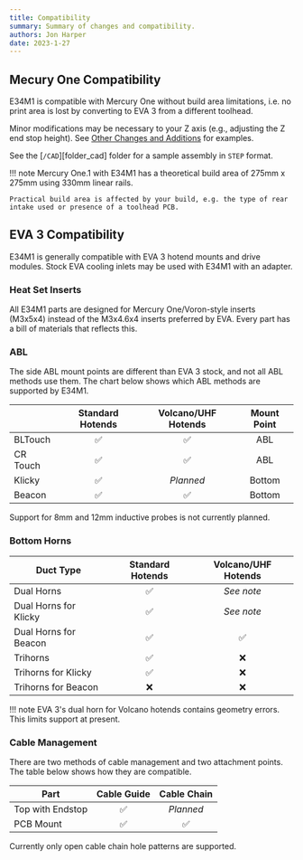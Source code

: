 ```yaml
---
title: Compatibility
summary: Summary of changes and compatibility.
authors: Jon Harper
date: 2023-1-27
---
```


## Mecury One Compatibility

E34M1 is compatible with Mercury One without build area limitations, i.e. no print area is lost by converting to EVA 3 from a different toolhead.

Minor modifications may be necessary to your Z axis (e.g., adjusting the Z end stop height). See [Other Changes and Additions](#other-changes-and-additions) for examples.

See the [`/CAD`][folder_cad] folder for a sample assembly in `STEP` format.

!!! note
    Mercury One.1 with E34M1 has a theoretical build area of 275mm x 275mm using 330mm linear rails.

    Practical build area is affected by your build, e.g. the type of rear intake used or presence of a toolhead PCB.

## EVA 3 Compatibility

E34M1 is generally compatible with EVA 3 hotend mounts and drive modules. Stock EVA cooling inlets may be used with E34M1 with an adapter.

### Heat Set Inserts

All E34M1 parts are designed for Mercury One/Voron-style inserts (M3x5x4) instead of the M3x4.6x4 inserts preferred by EVA. Every part has a bill of materials that reflects this.

### ABL

The side ABL mount points are different than EVA 3 stock, and not all ABL methods use them. The chart below shows which ABL methods are supported by E34M1.

|          | Standard Hotends   | Volcano/UHF Hotends | Mount Point |
|----------|:------------------:|:------------------:|:-----------:|
| BLTouch  | :white_check_mark: | :white_check_mark: | ABL         |
| CR Touch | :white_check_mark: | :white_check_mark: | ABL         |
| Klicky   | :white_check_mark: | *Planned*          | Bottom      |
| Beacon   | :white_check_mark: | :white_check_mark: | Bottom      |

Support for 8mm and 12mm inductive probes is not currently planned.

### Bottom Horns

| Duct Type             | Standard Hotends | Volcano/UHF Hotends  |
|-----------------------|:----------------:|:--------------------:|
| Dual Horns            | :white_check_mark: | *See note*         |
| Dual Horns for Klicky | :white_check_mark: | *See note*         |
| Dual Horns for Beacon | :white_check_mark: | :white_check_mark: |
| Trihorns              | :white_check_mark: | :x:                |
| Trihorns for Klicky   | :white_check_mark: | :x:                |
| Trihorns for Beacon   | :x:                | :x:                |

!!! note
    EVA 3's dual horn for Volcano hotends contains geometry errors. This limits support at present.

### Cable Management

There are two methods of cable management and two attachment points. The table below shows how they are compatible.

| Part             | Cable Guide | Cable Chain |
|------------------|:-----------:|:-----------:|
| Top with Endstop | :white_check_mark: | *Planned* |
| PCB Mount        | :white_check_mark: | :white_check_mark: |

Currently only open cable chain hole patterns are supported.